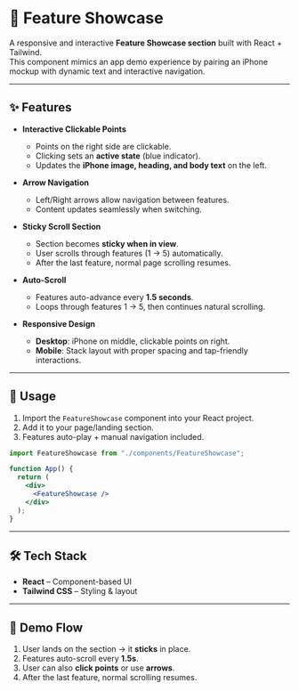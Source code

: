 # 📱 Feature Showcase  

A responsive and interactive **Feature Showcase section** built with React + Tailwind.  
This component mimics an app demo experience by pairing an iPhone mockup with dynamic text and interactive navigation.  

---

## ✨ Features  

- **Interactive Clickable Points**  
  - Points on the right side are clickable.  
  - Clicking sets an **active state** (blue indicator).  
  - Updates the **iPhone image, heading, and body text** on the left.  

- **Arrow Navigation**  
  - Left/Right arrows allow navigation between features.  
  - Content updates seamlessly when switching.  

- **Sticky Scroll Section**  
  - Section becomes **sticky when in view**.  
  - User scrolls through features (1 → 5) automatically.  
  - After the last feature, normal page scrolling resumes.  

- **Auto-Scroll**  
  - Features auto-advance every **1.5 seconds**.  
  - Loops through features 1 → 5, then continues natural scrolling.  

- **Responsive Design**  
  - **Desktop**: iPhone on middle, clickable points on right.  
  - **Mobile**: Stack layout with proper spacing and tap-friendly interactions.  

---

## 🚀 Usage  

1. Import the `FeatureShowcase` component into your React project.  
2. Add it to your page/landing section.  
3. Features auto-play + manual navigation included.  

```jsx
import FeatureShowcase from "./components/FeatureShowcase";

function App() {
  return (
    <div>
      <FeatureShowcase />
    </div>
  );
}
```

---

## 🛠 Tech Stack  

- **React** – Component-based UI  
- **Tailwind CSS** – Styling & layout  

---

## 📱 Demo Flow  

1. User lands on the section → it **sticks** in place.  
2. Features auto-scroll every **1.5s**.  
3. User can also **click points** or use **arrows**.  
4. After the last feature, normal scrolling resumes.  
